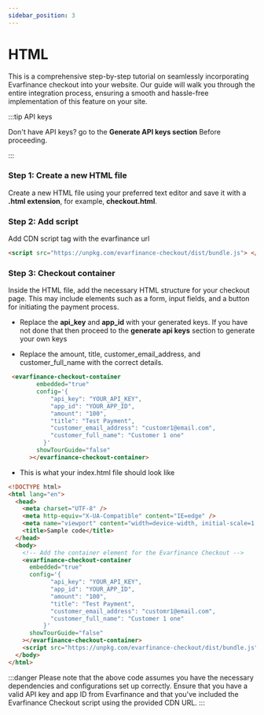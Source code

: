 ```yaml
---
sidebar_position: 3
---
```


# HTML

This is a comprehensive step-by-step tutorial on seamlessly incorporating Evarfinance checkout into your website. Our guide will walk you through the entire integration process, ensuring a smooth and hassle-free implementation of this feature on your site.

:::tip API keys

Don't have API keys? go to the **Generate API keys section** Before proceeding.

:::

### Step 1: Create a new HTML file

Create a new HTML file using your preferred text editor and save it with a **.html extension**, for example, **checkout.html**.

### Step 2: Add script

Add CDN script tag with the evarfinance url

```html title="index.html"
<script src="https://unpkg.com/evarfinance-checkout/dist/bundle.js"> </script>
```

### Step 3: Checkout container

Inside the HTML file, add the necessary HTML structure for your checkout page. This may include elements such as a form, input fields, and a button for initiating the payment process.

- Replace the **api_key** and **app_id** with your generated keys. If you have not done that then proceed to the **generate api keys** section to generate your own keys

- Replace the amount, title, customer_email_address, and customer_full_name with the correct details.

```html title="index.html"
 <evarfinance-checkout-container
        embedded="true"
        config='{
            "api_key": "YOUR_API_KEY",
            "app_id": "YOUR_APP_ID",
            "amount": "100",
            "title": "Test Payment",
            "customer_email_address": "customr1@email.com",
            "customer_full_name": "Customer 1 one"
          }'
        showTourGuide="false"
      ></evarfinance-checkout-container>
```

- This is what your index.html file should look like

```html title="index.html"
<!DOCTYPE html>
<html lang="en">
  <head>
    <meta charset="UTF-8" />
    <meta http-equiv="X-UA-Compatible" content="IE=edge" />
    <meta name="viewport" content="width=device-width, initial-scale=1.0" />
    <title>Sample code</title>
  </head>
  <body>
    <!-- Add the container element for the Evarfinance Checkout -->
    <evarfinance-checkout-container
      embedded="true"
      config='{
            "api_key": "YOUR_API_KEY",
            "app_id": "YOUR_APP_ID",
            "amount": "100",
            "title": "Test Payment",
            "customer_email_address": "customr1@email.com",
            "customer_full_name": "Customer 1 one"
          }'
      showTourGuide="false"
    ></evarfinance-checkout-container>
    <script src="https://unpkg.com/evarfinance-checkout/dist/bundle.js"></script>
  </body>
</html>
```

:::danger
Please note that the above code assumes you have the necessary dependencies and configurations set up correctly. Ensure that you have a valid API key and app ID from Evarfinance and that you've included the Evarfinance Checkout script using the provided CDN URL.
:::
